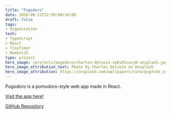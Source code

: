 ```yaml
---
title: "Pugodoro"
date: 2020-06-11T22:50:00+10:00
draft: false
tags:
- Organisation
tech:
- TypeScript
- React
- TinyTimer
- MomentJS
type: project
hero_image: /projects/pugodoro/charles-deluvio-ieEv01cucy0-unsplash.jpg
hero_image_attribution_text: Photo by Charles Deluvio on Unsplash
hero_image_attribution: https://unsplash.com/wallpapers/cute/pug?utm_source=unsplash&utm_medium=referral&utm_content=creditCopyText
---
```


Pugodoro is a pomodoro-style web app made in React.

[Visit the app here!](build)

[GitHub Repository](https://github.com/Arizard/pugodoro)


